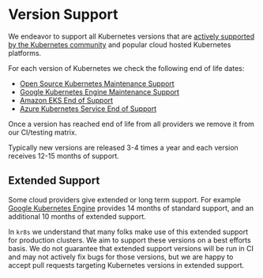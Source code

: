 # Version Support

We endeavor to support all Kubernetes versions that are [actively supported by the Kubernetes community](https://kubernetes.io/releases/) and popular cloud hosted Kubernetes platforms.

For each version of Kubernetes we check the following end of life dates:
- [Open Source Kubernetes Maintenance Support](https://endoflife.date/kubernetes)
- [Google Kubernetes Engine Maintenance Support](https://endoflife.date/google-kubernetes-engine)
- [Amazon EKS End of Support](https://endoflife.date/amazon-eks)
- [Azure Kubernetes Service End of Support](https://endoflife.date/azure-kubernetes-service)

Once a version has reached end of life from all providers we remove it from our CI/testing matrix.

Typically new versions are released 3-4 times a year and each version receives 12-15 months of support.

## Extended Support

Some cloud providers give extended or long term support. For example [Google Kubernetes Engine](https://cloud.google.com/kubernetes-engine/versioning) provides 14 months of standard support, and an additional 10 months of extended support.

In `kr8s` we understand that many folks make use of this extended support for production clusters. We aim to support these versions on a best efforts basis. We do not guarantee that extended support versions will be run in CI and may not actively fix bugs for those versions, but we are happy to accept pull requests targeting Kubernetes versions in extended support.
